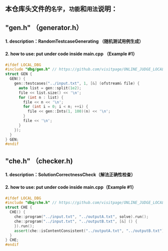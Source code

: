 ## 本仓库头文件的`名字`，`功能`和`用法`说明：
## **"gen.h"** （generator.h）
#### 1. description：RandomTestcaseGenerating （随机测试用例生成）
#### 2. how to use: put under code inside main.cpp （Example #1）
```cpp
#ifdef LOCAL_DBG  
#include "dbg/gen.h" // https://github.com/visitpage/ONLINE_JUDGE_LOCAL_DBG/blob/main/gen.h
struct GEN {  
  GEN() {  
    gen::testcases("../input.txt", 1, [&] (ofstream& file) {  
      auto list = gen::split(1e2);  
      file << list.size() << '\n';  
      for (int n : list) {  
        file << n << '\n';  
        for (int i = 0; i < n; ++i) {  
          file << gen::Ints(1, 100)(n) << '\n';  
        }  
        file << '\n';  
      }  
    });  
  }  
} GEN;  
#endif
```

## **"che.h"** （checker.h)
#### 1. description：SolutionCorrectnessCheck（解法正确性检查）
#### 2. how to use: put under code inside main.cpp（Example #1）
```cpp
#ifdef LOCAL_DBG  
#include "dbg/che.h" // https://github.com/visitpage/ONLINE_JUDGE_LOCAL_DBG/blob/main/che.h 
struct CHE {  
  CHE() {  
    che::program("../input.txt", "../outputA.txt", solve).run();  
    che::program("../input.txt", "../outputB.txt", [&] () {  
    }).run();  
    assert(che::isContentConsistent("../outputA.txt", "../outputB.txt"));  
  }  
} CHE;  
#endif
```